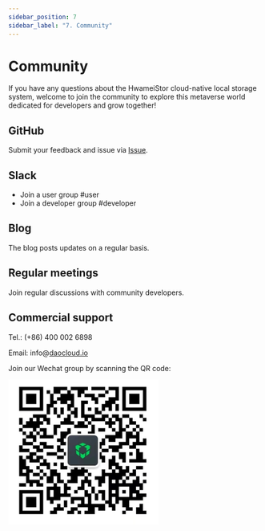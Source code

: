 ```yaml
---
sidebar_position: 7
sidebar_label: "7. Community"
---
```


# Community

If you have any questions about the HwameiStor cloud-native local storage system, welcome to join the community to explore this metaverse world dedicated for developers and grow together!

## GitHub

Submit your feedback and issue via [Issue](https://github.com/hwameistor/local-storage/issues/new).

## Slack

- Join a user group #user
- Join a developer group #developer

## Blog

The blog posts updates on a regular basis.

## Regular meetings

Join regular discussions with community developers.

## Commercial support

Tel.: (+86) 400 002 6898

Email: info@[daocloud.io](http://daocloud.io/)

Join our Wechat group by scanning the QR code:

![QR code for Wechat](img/wechat.png)